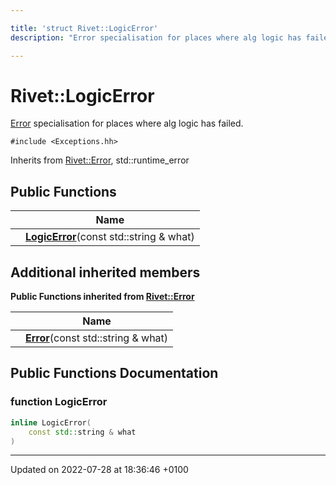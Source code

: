 ```yaml
---

title: 'struct Rivet::LogicError'
description: "Error specialisation for places where alg logic has failed. "

---
```


# Rivet::LogicError



<a href="/documentation/code/classes/structrivet_1_1error/">Error</a> specialisation for places where alg logic has failed. 


`#include <Exceptions.hh>`

Inherits from [Rivet::Error](/documentation/code/classes/structrivet_1_1error/), std::runtime_error

## Public Functions

|                | Name           |
| -------------- | -------------- |
| | **[LogicError](/documentation/code/classes/structrivet_1_1logicerror/#function-logicerror)**(const std::string & what) |

## Additional inherited members

**Public Functions inherited from [Rivet::Error](/documentation/code/classes/structrivet_1_1error/)**

|                | Name           |
| -------------- | -------------- |
| | **[Error](/documentation/code/classes/structrivet_1_1error/#function-error)**(const std::string & what) |


## Public Functions Documentation

### function LogicError

```cpp
inline LogicError(
    const std::string & what
)
```


-------------------------------

Updated on 2022-07-28 at 18:36:46 +0100
